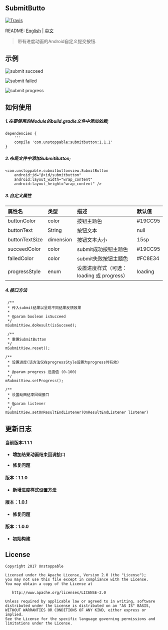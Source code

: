 ## SubmitButto

[![Travis](https://img.shields.io/badge/download-1.1.1-brightgreen.svg)](https://bintray.com/unstoppable/maven/submitbutton/1.1.1)


README: [English](https://github.com/Someonewow/SubmitButton/blob/master/README.md) | [中文](https://github.com/Someonewow/SubmitButton/blob/master/README-zh.md)



>带有进度动画的Android自定义提交按钮.

## 示例

![submit succeed](https://raw.githubusercontent.com/Someonewow/SubmitButton/master/screens/submitbutton_succeed.gif)

![submit failed](https://raw.githubusercontent.com/Someonewow/SubmitButton/master/screens/submitbutton_failed.gif)

![submit progress](https://raw.githubusercontent.com/Someonewow/SubmitButton/master/screens/submitbutton_progress.gif)

## 如何使用

##### 1.在要使用的Module的build.gradle文件中添加依赖;

	dependencies {
		'''
    	compile 'com.unstoppable:submitbutton:1.1.1'
	}

##### 2.布局文件中添加SubmitButton;

	<com.unstoppable.submitbuttonview.SubmitButton
        android:id="@+id/submitbutton"
        android:layout_width="wrap_content"
        android:layout_height="wrap_content" />

##### 3.自定义属性

| 属性名        | 类型      | 描述               |默认值    |
|:--------------|:-----    |:------------------|:----    |
|buttonColor    |color     |按钮主题色           | #19CC95 |
|buttonText     |String    |按钮文本            |null     |
|buttonTextSize |dimension |按钮文本大小         |15sp    |
|succeedColor   |color     |submit成功按钮主题色 | #19CC95 |
|failedColor    |color     |submit失败按钮主题色 | #FC8E34 |
|progressStyle  |enum      |设置进度样式（可选：loading 或 progress）|loading|

##### 4.接口方法
	
	 /**
     * 传入submit结果以呈现不同结果反馈效果
     *
     * @param boolean isSucceed 
     */
	mSubmitView.doResult(isSucceed);

	 /**
     * 重置SubmitButton 
     */
	mSubmitView.reset();

    /**
     * 设置进度(该方法仅在progressStyle设置为progress时有效)
     *
     * @param progress 进度值 (0-100)
     */
    mSubmitView.setProgress();

    /**
     * 设置动画结束回调接口
     *
     * @param listener
     */
    mSubmitView.setOnResultEndListener(OnResultEndListener listener)

## 更新日志

#### 当前版本:1.1.1

- **增加结果动画结束回调接口**

- **修复问题**

#### 版本：1.1.0

- **新增进度样式设置方法**

#### 版本：1.0.1

- **修复问题**

#### 版本：1.0.0

- **初始构建**

## License

	Copyright 2017 Unstoppable

	Licensed under the Apache License, Version 2.0 (the "License");
	you may not use this file except in compliance with the License.
	You may obtain a copy of the License at

	   http://www.apache.org/licenses/LICENSE-2.0

	Unless required by applicable law or agreed to in writing, software
	distributed under the License is distributed on an "AS IS" BASIS,
	WITHOUT WARRANTIES OR CONDITIONS OF ANY KIND, either express or implied.
	See the License for the specific language governing permissions and
	limitations under the License.
